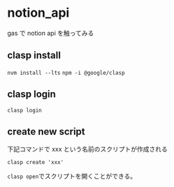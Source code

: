 # notion_api

gas で notion api を触ってみる

## clasp install

`nvm install --lts`
`npm -i @google/clasp`

## clasp login

`clasp login`

## create new script

下記コマンドで xxx という名前のスクリプトが作成される

`clasp create 'xxx'`

`clasp open`でスクリプトを開くことができる。
